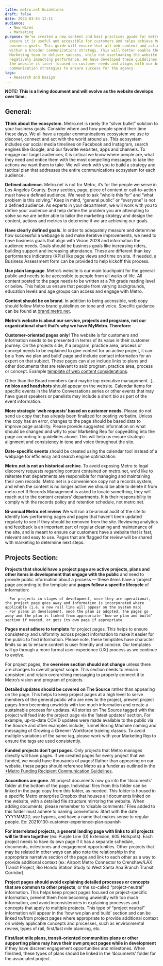 ```yaml
---
title: metro.net Guidelines
draft: false
date: 2022-03-04 12:11
audience:
  - New Hires
  - Marketing
purpose: We’ve created a new content and best practices guide for metro.net to
  ensure it is useful and accessible for customers and helps achieve Metro’s
  business goals. This guide will ensure that all web content and actions exist
  within a broader communications strategy. This will better enable the
  Marketing team to deliver success, while not overloading the website and
  negatively impacting performance. We have developed these guidelines to ensure
  the website is laser-focused on customer needs and aligns with our broader
  communication strategies to ensure success for the agency.
tags:
  - Research and Design
---
```

**NOTE: This is a living document and will evolve as the website develops over time.**

## General: 

**Think about the ecosystem.** Metro.net is rarely the “silver bullet” solution to your business goals. Consider where and how people spend their time these days. We all have a regular communications ecosystem we use to discover, connect and act with the world around us. This ecosystem includes our social media timelines on Facebook and Instagram, search engines like Google, and our favorite websites, apps and channels.  To engage our target audiences, it is critical we know where people are, what they need and entice them with the most compelling messages to take the actions we want them to take. We will work with you to build a strategy and tactical plan that addresses the entire communications ecosystem for each audience.

**Defined audience.** Metro.net is not for Metro, it’s for the people we serve in Los Angeles County. Every section, page, piece of content or call-to-action must have a defined audience. We need to ask “who is this for” and “what problem is this solving.” Keep in mind, “general public” or “everyone” is not a defined audience. As experts in your department, we will work with you to define your audience and help define the problem you are attempting to solve so we are better able to tailor the marketing strategy and design the content, actions and metrics to determine if we are achieving our goals.

**Have clearly defined goals.** In order to adequately measure and determine how successful a webpage is and make iterative improvements, we need to have business goals that align with Vision 2028 and information the audience needs. Goals should be business goals like increasing riders, building support and increasing attendance. These are different than key performance indicators (KPIs) like page views and time on site. If needed, a Business Assessment form can be provided to help kickoff this process.  

**Use plain language**. Metro’s website is our main touchpoint for the general public and needs to be accessible to people from all walks of life. All content posted to the page needs to be written at a 7th grade reading level or below. This helps us ensure that people from varying backgrounds, education levels and age groups can access and engage with Metro.  

**Content should be on brand**. In addition to being accessible, web copy should follow Metro brand guidelines on tone and voice. Specific guidance can be found at [brand.metro.net](https://brand.metro.net). 

**Metro’s website is about our service, projects and programs, not our organizational chart that’s why we have MyMetro. Therefore:** 


**Customer-oriented pages only!** The website is for customers and information needs to be presented in terms of its value in their customer journey. On the projects side, if a program, practice area, process or concept needs to be explained to give context for an active project, it can be a ‘how we plan and build’ page and include contact information for an expert on that subject. These pages can also include links to plans and other documents that are relevant to said program, practice area, process or concept. Example [template of web content considerations](https://drive.google.com/file/d/13QpNef91JzUwRjdkV-qV9lHqIlBfm4_0/view).

Other than the Board members (and maybe top executive management…), **no bios and headshots** should appear on the website. Calendar items for specific events in the Metro Conversations series or other events that may have guest speakers or panelists may include a short bio as part of the event information.  

**More strategic ‘web requests’ based on customer needs.** Please do not send us copy that has already been finalized for posting verbatim. Unless the copy has an error, changes to the page should be based data to improve page usability. Please provide suggested information on what should be changed and why to your Marketing Rep for copyediting into the page according to guidelines above. This will help us ensure strategic alignment and consistency in tone and voice throughout the site.

**Date-specific events** should be created using the calendar tool instead of a webpage for efficiency and search engine optimization.   

**Metro.net is not an historical archive**.  To avoid exposing Metro to legal discovery requests regarding content contained on metro.net, we'd like to reiterate that departments are responsible for managing and maintaining their own records. Metro.net is a convenience copy not a records system, and when the content is no longer active we should be able to delete it from metro.net  If Records Management is asked to locate something, they will reach out to the content creators’ departments. It is their responsibility to comply with the records policy and retention schedule, not metro.net.

**Bi-annual Metro.net review**
We will run a bi-annual audit of the site to identify low-performing pages and pages that haven’t been updated regularly to see if they should be removed from the site. Reviewing analytics and feedback is an important part of regular cleaning and maintenance of the site, and is meant to ensure our customers have a website that is fast, relevant and easy to use. Pages that are flagged for review will be shared with marketing to determine next steps.


## Projects Section: 

**Projects that should have a project page are active projects, plans and other items in development that engage with the public** and need to provide public information about a process — these items have a ‘project’ page according to the template and **pages follow a specific lifecycle** of information: 

    - For projects in stages of development, once they are operational, the project page goes away and information is incorporated where applicable (i.e. a new rail line will appear on the system map)
    - For plans in development, once the plan is adopted, the pages go away and the plan is linked from appropriate ‘how we plan and build’ section if needed, or gets its own page if appropriate
    

**Pages must adhere to template** for project pages. This helps to ensure consistency and uniformity across project information to make it easier for the public to find information. Please note, these templates have character limits so as to ensure content is user friendly and concise. Our templates will go through a more formal user-experience (UX) process as we continue to evolve.

For project pages, the **overview section should not change** unless there are changes to overall project scope. This section needs to remain consistent and retain overarching messaging to properly connect it to Metro’s vision and program of projects.

**Detailed updates should be covered on The Source** rather than appearing on the page. This helps to keep project pages at a high level to serve members of the general public who are new to the project, prevent project pages from becoming unwieldy with too much information and create a sustainable process for updates. All stories on The Source tagged with the project will feed into the project page via the ‘latest updates’ section. For example, up-to-date COVID updates were made available to the public via the Source and other examples include, Tunnel Boring Machine naming and messaging of Growing a Greener Workforce training classes.  To avoid multiple variations of the same tag, please work with your Marketing Rep to ensure the tags are used consistently.

**Funded projects don’t get pages**. Only projects that Metro manages directly will have pages. If we created pages for every project that we funded, we would have thousands of pages! Rather than appearing on our website, these pages should reference Metro as a funder as outlined in the [+Metro Funding Recipient Communication Guidelines](https://paper.dropbox.com/doc/Metro-Funding-Recipient-Communication-Guidelines-uB405ehP9JkEeTQ4IDlWh). 

**Accordions are gone**. All project documents now go into the ‘documents’ folder at the bottom of the page. Individual files from this folder can be linked in the page copy from this folder, as needed. This folder is housed in a specific Metro enterprise Dropbox that houses all documents linked on the website, with a detailed file structure mirroring the website. When adding documents, please remember to ‘disable comments.’ Files added to this folder must adhere to naming conventions: 
Start with the date YYYYMMDD, use hypens, and have a name that makes sense to regular people. Ex: 20210130-customer-experience-plan-spanish

**For interrelated projects, a general landing page with links to all projects will tie them together** (ex: Purple Line (D) Extension, 605 Hotspots). Each project needs to have its own page if it has a separate schedule, documents, milestones and engagement opportunities. Other projects that may be related in other ways can also note the relationship in the appropriate narrative section of the page and link to each other as a way to provide additional context (ex: Airport Metro Connector to Crenshaw/LAX Transit Project, Rio Hondo Station Study to West Santa Ana Branch Transit Corridor).

**Project pages should avoid explaining detailed processes or concepts that are common to other projects**, or the so-called “project-neutral” information. This helps keep project pages focused on project-specific information, prevent them from becoming unwieldly with too much information, and avoid inconsistencies in explaining processes and concepts that apply to multiple projects. This type of “project neutral” information will appear in the ‘how we plan and build’ section and can be linked to/from project pages where appropriate to provide additional context on widely applicable concepts and processes, such as environmental review, types of rail, first/last mile planning, etc.

**First/last mile plans, transit-oriented communities plans or other supporting plans may have their own project pages while in development** if they have discreet engagement opportunities and milestones. When finished, these types of plans should be linked in the ‘documents’ folder for the associated project. 
